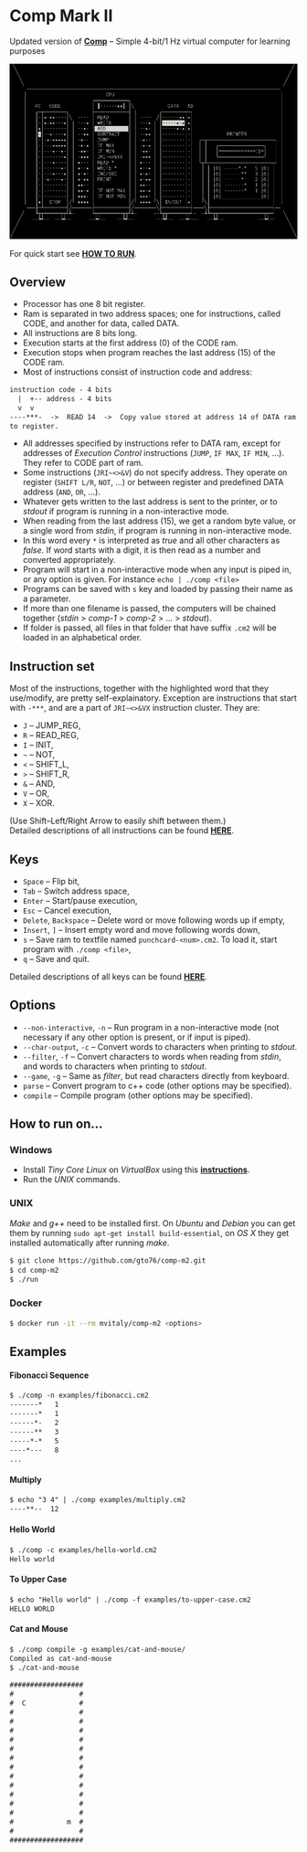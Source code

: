 Comp Mark II
============

Updated version of [**Comp**](https://github.com/gto76/comp-cpp) – Simple 4-bit/1 Hz virtual computer for learning purposes

![screenshot](doc/screenshot.png)

For quick start see [**HOW TO RUN**](README.md#how-to-run-on).

Overview
--------

* Processor has one 8 bit register.
* Ram is separated in two address spaces; one for instructions, called CODE, and another for data, called DATA.
* All instructions are 8 bits long.
* Execution starts at the first address (0) of the CODE ram.
* Execution stops when program reaches the last address (15) of the CODE ram.
* Most of instructions consist of instruction code and address:
```
instruction code - 4 bits
  |  +-- address - 4 bits
  v  v
----***-  ->  READ 14  ->  Copy value stored at address 14 of DATA ram to register.
```
* All addresses specified by instructions refer to DATA ram, except for addresses of *Execution Control* instructions (`JUMP`, `IF MAX`, `IF MIN`, ...). They refer to CODE part of ram.
* Some instructions (`JRI~<>&V`) do not specify address. They operate on register (`SHIFT L/R`, `NOT`, ...) or between register and predefined DATA address (`AND`, `OR`, ...).
* Whatever gets written to the last address is sent to the printer, or to *stdout* if program is running in a non-interactive mode.
* When reading from the last address (15), we get a random byte value, or a single word from *stdin*, if program is running in non-interactive mode.
* In this word every `*` is interpreted as *true* and all other characters as *false*. If word starts with a digit, it is then read as a number and converted appropriately.
* Program will start in a non-interactive mode when any input is piped in, or any option is given. For instance `echo | ./comp <file>`
* Programs can be saved with `s` key and loaded by passing their name as a parameter.
* If more than one filename is passed, the computers will be chained together (*stdin* > *comp-1* > *comp-2* > ... > *stdout*).
* If folder is passed, all files in that folder that have suffix `.cm2` will be loaded in an alphabetical order.

Instruction set
---------------
Most of the instructions, together with the highlighted word that they use/modify, are pretty self-explainatory. Exception are instructions that start with `-***`, and are a part of `JRI~<>&VX` instruction cluster. They are:  
 * `J` – JUMP_REG,
 * `R` – READ_REG,
 * `I` – INIT,
 * `~` – NOT,
 * `<` – SHIFT_L,
 * `>` – SHIFT_R,
 * `&` – AND,
 * `V` – OR,
 * `X` – XOR.

(Use Shift–Left/Right Arrow to easily shift between them.)  
Detailed descriptions of all instructions can be found [**HERE**](doc/instruction-set.md).

Keys
----
* `Space` – Flip bit,
* `Tab` – Switch address space,
* `Enter` – Start/pause execution,
* `Esc` – Cancel execution,
* `Delete`, `Backspace` – Delete word or move following words up if empty,
* `Insert`, `]` – Insert empty word and move following words down,
* `s` – Save ram to textfile named `punchcard-<num>.cm2`. To load it, start program with `./comp <file>`,
* `q` – Save and quit.

Detailed descriptions of all keys can be found [**HERE**](doc/keys.md).

Options
-------
* `--non-interactive`, `-n` – Run program in a non-interactive mode (not necessary if any other option is present, or if input is piped).
* `--char-output`, `-c` – Convert words to characters when printing to *stdout*.
* `--filter`, `-f` – Convert characters to words when reading from *stdin*, and words to characters when printing to *stdout*.
* `--game`, `-g` – Same as *filter*, but read characters directly from keyboard.
* `parse` – Convert program to c++ code (other options may be specified).
* `compile` – Compile program (other options may be specified).


How to run on…
--------------

### Windows

* Install *Tiny Core Linux* on *VirtualBox* using this [**instructions**](https://github.com/gto76/my-linux-setup/tree/gh-pages/conf-files/tiny-core-linux).
* Run the *UNIX* commands.

### UNIX
*Make* and *g++* need to be installed first. On *Ubuntu* and *Debian* you can get them by running `sudo apt-get install build-essential`, on *OS X* they get installed automatically after running *make*.
```bash
$ git clone https://github.com/gto76/comp-m2.git
$ cd comp-m2
$ ./run
```

### Docker
```bash
$ docker run -it --rm mvitaly/comp-m2 <options>
```

Examples
--------

#### Fibonacci Sequence
```
$ ./comp -n examples/fibonacci.cm2
-------*   1
-------*   1
------*-   2
------**   3
-----*-*   5
----*---   8
...
```

#### Multiply
```
$ echo "3 4" | ./comp examples/multiply.cm2
----**--  12
```

#### Hello World
```
$ ./comp -c examples/hello-world.cm2
Hello world
```

#### To Upper Case
```
$ echo "Hello world" | ./comp -f examples/to-upper-case.cm2
HELLO WORLD
```

#### Cat and Mouse
```
$ ./comp compile -g examples/cat-and-mouse/
Compiled as cat-and-mouse
$ ./cat-and-mouse
```
```
##################
#                #
#  C             #
#                #
#                #
#                #
#                #
#                #
#                #
#                #
#                #
#                #
#                #
#                #
#                #
#             m  #
#                #
##################
```
